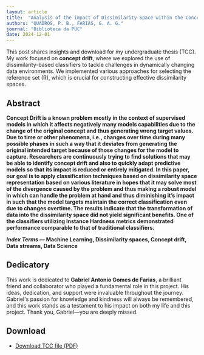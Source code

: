 ```yaml
---
layout: article
title:  "Analysis of the impact of Dissimilarity Space within the Concept Drift Problem"
authors: "QUADROS, P. B., FARIAS, G. A. G."
journal: "Biblioteca da PUC"
date: 2024-12-01
---
```


This post shares insights and download for my undergraduate thesis (TCC). My work focused on **concept drift**, where we explored the use of dissimilarity-based classifiers to tackle challenges in dynamically changing data environments. We implemented various approaches for selecting the reference set \(R\), which is crucial for constructing effective dissimilarity spaces.

## Abstract

**Concept Drift is a known problem mostly in the context of supervised models in which it affects negatively many models capabilities due to the change of the original concept and thus generating wrong target values. Due to time or other phenomena, i.e., changes over time during many possible phases in such a way that it deviates from generating the original intended target because of those changes for the model to capture. Researchers are continuously trying to find solutions that may be able to identify concept drift and also to quickly adapt predictive models so that its impact is reduced or entirely mitigated. In this paper, our goal is to apply classification techniques based on dissimilarity space representation based on various literature in hopes that it may solve most of the divergence caused by the problem and thus making a robust model in which can handle the problem at hand and thus diminishing it’s impact in such that the model targets maintain the correct classification even due to changes overtime. The results indicate that the transformation of data into the dissimilarity space did not yield significant benefits. One of the classifiers utilizing Instance Hardness metrics demonstrated performance comparable to that of traditional classifiers.**

**_Index Terms_ — Machine Learning, Dissimilarity spaces, Concept drift, Data streams, Data Science**

## Dedicatory

This work is dedicated to **Gabriel Antonio Gomes de Farias**, a brilliant friend and collaborator who played a fundamental role in this project. His ideas, dedication, and support were invaluable throughout the journey. Gabriel's passion for knowledge and kindness will always be remembered, and this work stands as a testament to his impact on both my life and this project. Thank you, Gabriel—you are deeply missed.

## Download

<ul>
  <li><a href="{{ site.url }}/{{site.baseurl}}/downloads/TCC_2024__Gabriel_e_Pedro_Artigo.pdf" target="_blank" download>Download TCC file (PDF)</a></li>
</ul>
